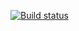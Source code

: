 [![Build status](https://ci.appveyor.com/api/projects/status/p6e333gdn56k9ope?svg=true)](https://ci.appveyor.com/project/Kmuff/pattern-1-1)
